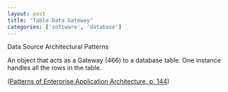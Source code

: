 ```yaml
---
layout: post
title: "Table Data Gateway"
categories: ['software', 'database']
---
```


Data Source Architectural Patterns

An object that acts as a Gateway (466) to a database table. One instance handles
all the rows in the table.

([Patterns of Enterprise Application Architecture, p. 144](https://martinfowler.com/eaaCatalog/tableDataGateway.html))
